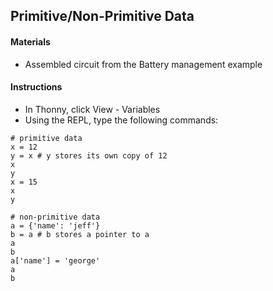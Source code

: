 ## Primitive/Non-Primitive Data

#### Materials
 - Assembled circuit from the Battery management example

#### Instructions
 - In Thonny, click View - Variables
 - Using the REPL, type the following commands:
```
# primitive data
x = 12
y = x # y stores its own copy of 12
x
y
x = 15
x
y

# non-primitive data
a = {'name': 'jeff'}
b = a # b stores a pointer to a
a
b
a['name'] = 'george'
a
b
```
